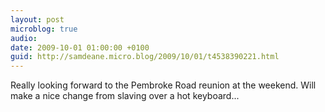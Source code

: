 ```yaml
---
layout: post
microblog: true
audio: 
date: 2009-10-01 01:00:00 +0100
guid: http://samdeane.micro.blog/2009/10/01/t4538390221.html
---
```

Really looking forward to the Pembroke Road reunion at the weekend. Will make a nice change from slaving over a hot keyboard...
